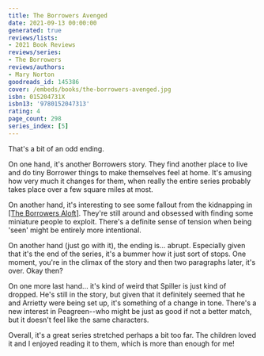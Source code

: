 ```yaml
---
title: The Borrowers Avenged
date: 2021-09-13 00:00:00
generated: true
reviews/lists:
- 2021 Book Reviews
reviews/series:
- The Borrowers
reviews/authors:
- Mary Norton
goodreads_id: 145386
cover: /embeds/books/the-borrowers-avenged.jpg
isbn: 015204731X
isbn13: '9780152047313'
rating: 4
page_count: 298
series_index: [5]
---
```

That's a bit of an odd ending.  

On one hand, it's another Borrowers story. They find another place to live and do tiny Borrower things to make themselves feel at home. It's amusing how very much it changes for them, when really the entire series probably takes place over a few square miles at most.  

<!--more-->

On another hand, it's interesting to see some fallout from the kidnapping in [[The Borrowers Aloft]](). They're still around and obsessed with finding some miniature people to exploit. There's a definite sense of tension when being 'seen' might be entirely more intentional.  

On another hand (just go with it), the ending is... abrupt. Especially given that it's the end of the series, it's a bummer how it just sort of stops. One moment, you're in the climax of the story and then two paragraphs later, it's over. Okay then?  

On one more last hand... it's kind of weird that Spiller is just kind of dropped. He's still in the story, but given that it definitely seemed that he and Arrietty were being set up, it's something of a change in tone. There's a new interest in Peagreen--who might be just as good if not a better match, but it doesn't feel like the same characters.  

Overall, it's a great series stretched perhaps a bit too far. The children loved it and I enjoyed reading it to them, which is more than enough for me!
